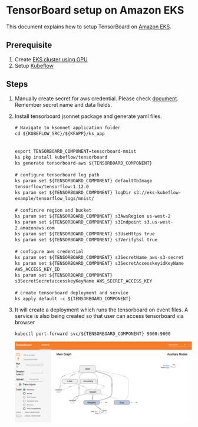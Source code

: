 # TensorBoard setup on Amazon EKS 
This document explains how to setup TensorBoard on [Amazon EKS](https://aws.amazon.com/eks/).

## Prerequisite
1. Create [EKS cluster using GPU](eks-gpu.md)
2. Setup [Kubeflow](kubeflow.md)

## Steps 

1. Manually create secret for aws credential. Please check [document](aws-credential-secret.md). Remember secret name and data fields.

2. Install tensorboard jsonnet package and generate yaml files.

   ```
   # Navigate to ksonnet application folder
   cd ${KUBEFLOW_SRC}/${KFAPP}/ks_app


   export TENSORBOARD_COMPONENT=tensorboard-mnist
   ks pkg install kubeflow/tensorboard
   ks generate tensorboard-aws ${TENSORBOARD_COMPONENT}

   # configure tensorboard log path
   ks param set ${TENSORBOARD_COMPONENT} defaultTbImage tensorflow/tensorflow:1.12.0
   ks param set ${TENSORBOARD_COMPONENT} logDir s3://eks-kubeflow-example/tensorflow_logs/mnist/

   # confirure region and bucket
   ks param set ${TENSORBOARD_COMPONENT} s3AwsRegion us-west-2
   ks param set ${TENSORBOARD_COMPONENT} s3Endpoint s3.us-west-2.amazonaws.com
   ks param set ${TENSORBOARD_COMPONENT} s3UseHttps true
   ks param set ${TENSORBOARD_COMPONENT} s3VerifySsl true

   # configure aws credential
   ks param set ${TENSORBOARD_COMPONENT} s3SecretName aws-s3-secret
   ks param set ${TENSORBOARD_COMPONENT} s3SecretAccesskeyidKeyName AWS_ACCESS_KEY_ID
   ks param set ${TENSORBOARD_COMPONENT} s3SecretSecretaccesskeyKeyName AWS_SECRET_ACCESS_KEY

   # create tensorboard deployment and service
   ks apply default -c ${TENSORBOARD_COMPONENT} 
   ```

3. It will create a deployment which runs the tensorboard on event files. A service is also being created so that user can access tensorboard via browser
   ```
   kubectl port-forward svc/${TENSORBOARD_COMPONENT} 9000:9000
   ```
   ![TensorBoard](images/tensorboard.png)